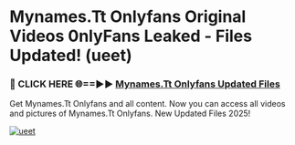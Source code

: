 # Mynames.Tt Onlyfans Original Videos 0nlyFans Leaked - Files Updated! (ueet)

<h3>🔴 CLICK HERE 🌐==►► <a href="https://tinyurl.com/ehrbuxhb" rel="nofollow">Mynames.Tt Onlyfans Updated Files</a></h3>

Get Mynames.Tt Onlyfans and all content. Now you can access all videos and pictures of Mynames.Tt Onlyfans. New Updated Files 2025!

[![ueet](https://i.imgur.com/lVYEuWS.gif)](https://tinyurl.com/ehrbuxhb)
